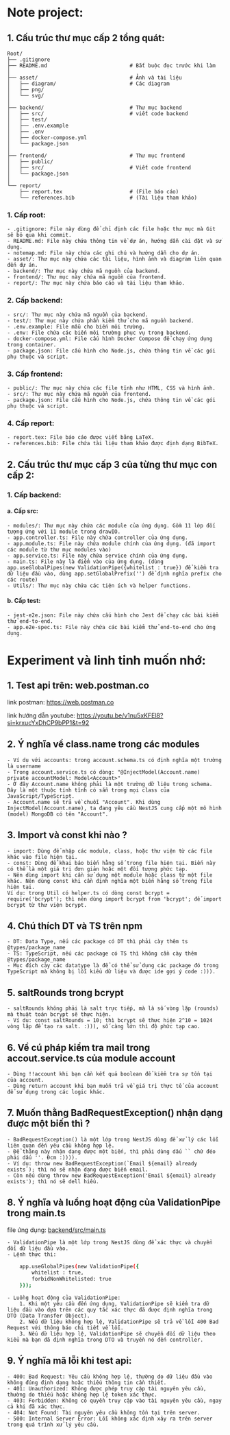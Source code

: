 # Note project:

## 1. Cấu trúc thư mục cấp 2 tổng quát:

    Root/
    ├── .gitignore 
    ├── README.md                           # Bắt buộc đọc trước khi làm
    │
    ├── asset/                              # Ảnh và tài liệu
    │   ├── diagram/                        # Các diagram
    │   ├── png/
    │   └── svg/
    │
    ├── backend/                            # Thư mục backend
    │   ├── src/                            # viết code backend
    │   ├── test/
    │   ├── .env.example
    │   ├── .env
    │   ├── docker-compose.yml
    │   └── package.json
    │
    ├── frontend/                           # Thư mục frontend
    │   ├── public/
    │   ├── src/                            # Viết code frontend
    │   └── package.json
    │
    └── report/
        ├── report.tex                      # (File báo cáo)
        └── references.bib                  # (Tài liệu tham khảo)

### 1. Cấp root:

    - .gitignore: File này dùng để chỉ định các file hoặc thư mục mà Git sẽ bỏ qua khi commit.
    - README.md: File này chứa thông tin về dự án, hướng dẫn cài đặt và sử dụng.
    - notemap.md: File này chứa các ghi chú và hướng dẫn cho dự án.
    - asset/: Thư mục này chứa các tài liệu, hình ảnh và diagram liên quan đến dự án.
    - backend/: Thư mục này chứa mã nguồn của backend.
    - frontend/: Thư mục này chứa mã nguồn của frontend.
    - report/: Thư mục này chứa báo cáo và tài liệu tham khảo.

### 2. Cấp backend:

    - src/: Thư mục này chứa mã nguồn của backend.
    - test/: Thư mục này chứa phần kiểm thử cho mã nguồn backend.
    - .env.example: File mẫu cho biến môi trường.
    - .env: File chứa các biến môi trường phục vụ trong backend.
    - docker-compose.yml: File cấu hình Docker Compose để chạy ứng dụng trong container.
    - package.json: File cấu hình cho Node.js, chứa thông tin về các gói phụ thuộc và script.

### 3. Cấp frontend:

    - public/: Thư mục này chứa các file tĩnh như HTML, CSS và hình ảnh.
    - src/: Thư mục này chứa mã nguồn của frontend.
    - package.json: File cấu hình cho Node.js, chứa thông tin về các gói phụ thuộc và script.

### 4. Cấp report:

    - report.tex: File báo cáo được viết bằng LaTeX.
    - references.bib: File chứa tài liệu tham khảo được định dạng BibTeX.

## 2. Cấu trúc thư mục cấp 3 của từng thư mục con cấp 2:

### 1. Cấp backend:

#### a. Cấp src:

    - modules/: Thư mục này chứa các module của ứng dụng. Gồm 11 lớp đối tượng ứng với 11 module trong drawIO.
    - app.controller.ts: File này chứa controller của ứng dụng.
    - app.module.ts: File này chứa module chính của ứng dụng. (đã import các module từ thư mục modules vào)
    - app.service.ts: File này chứa service chính của ứng dụng.
    - main.ts: File này là điểm vào của ứng dụng. (dùng app.useGlobalPipes(new ValidationPipe({whitelist : true}) để kiểm tra dữ liệu đầu vào, dùng app.setGlobalPrefix('') để định nghĩa prefix cho các route)
    - Utils/: Thư mục này chứa các tiện ích và helper functions.
#### b. Cấp test:

    - jest-e2e.json: File này chứa cấu hình cho Jest để chạy các bài kiểm thử end-to-end.
    - app.e2e-spec.ts: File này chứa các bài kiểm thử end-to-end cho ứng dụng.

# Experiment và linh tinh muốn nhớ:

## 1. Test api trên: web.postman.co

link postman: https://web.postman.co

link hướng dẫn youtube: https://youtu.be/v1nu5xKFEl8?si=krxucYxDhCP9bPP1&t=92

## 2. Ý nghĩa về class.name trong các modules

    - Ví dụ với accounts: trong account.schema.ts có định nghĩa một trường là username
    - Trong account.service.ts có dòng: "@InjectModel(Account.name) private accountModel: Model<Account>"
    - Ở đây Account.name không phải là một trường dữ liệu trong schema. Đây là một thuộc tính tĩnh có sẵn trong mọi class của JavaScript/TypeScript.
    - Account.name sẽ trả về chuỗi "Account". Khi dùng InjectModel(Account.name), ta đang yêu cầu NestJS cung cấp một mô hình (model) MongoDB có tên "Account".

## 3. Import và const khi nào ? 

    - import: Dùng để nhập các module, class, hoặc thư viện từ các file khác vào file hiện tại.
    - const: Dùng để khai báo biến hằng số trong file hiện tại. Biến này có thể là một giá trị đơn giản hoặc một đối tượng phức tạp.
    - Nên dùng import khi cần sử dụng một module hoặc class từ một file khác. Nên dùng const khi cần định nghĩa một biến hằng số trong file hiện tại.
    Ví dụ: trong Util có helper.ts có dòng const bcrypt = require('bcrypt'); thì nên dùng import bcrypt from 'bcrypt'; để import bcrypt từ thư viện bcrypt.

## 4. Chú thích DT và TS trên npm
    - DT: Data Type, nếu các package có DT thì phải cày thêm ts @types/package_name
    - TS: TypeScript, nếu các package có TS thì không cần cày thêm @types/package_name
    - Mục đích cày các datatype là để có thể sử dụng các package đó trong TypeScript mà không bị lỗi kiểu dữ liệu và được ide gợi ý code :))).

## 5. saltRounds trong bcrypt
    - saltRounds không phải là salt trực tiếp, mà là số vòng lặp (rounds) mà thuật toán bcrypt sẽ thực hiện.
    - Ví dụ: const saltRounds = 10; thì bcrypt sẽ thực hiện 2^10 = 1024 vòng lặp để tạo ra salt. :))), số càng lớn thì độ phức tạp cao.

## 6. Về cú pháp kiểm tra mail trong accout.service.ts của module account 
    - Dùng !!account khi bạn cần kết quả boolean để kiểm tra sự tồn tại của account.
    - Dùng return account khi bạn muốn trả về giá trị thực tế của account để sử dụng trong các logic khác.

## 7. Muốn thằng BadRequestException() nhận dạng được một biến thì ? 
    - BadRequestException() là một lớp trong NestJS dùng để xử lý các lỗi liên quan đến yêu cầu không hợp lệ.
    - Để thằng này nhận dạng được một biến, thì phải dùng dấu `` chứ đéo phải dấu ''. Đcm :)))).
    - Ví dụ: throw new BadRequestException(`Email ${email} already exists`); thì nó sẽ nhận dạng được biến email.
    - Còn nếu dùng throw new BadRequestException('Email ${email} already exists'); thì nó sẽ dell hiểu.

## 8. Ý nghĩa và luồng hoạt động của ValidationPipe trong main.ts
file ứng dụng: [backend/src/main.ts](backend/src/main.ts)
    
    - ValidationPipe là một lớp trong NestJS dùng để xác thực và chuyển đổi dữ liệu đầu vào.
    - Lệnh thực thi: 
```bash
    app.useGlobalPipes(new ValidationPipe({
        whitelist : true,
        forbidNonWhitelisted: true
    }));
```
    
    - Luồng hoạt động của ValidationPipe:
        1. Khi một yêu cầu đến ứng dụng, ValidationPipe sẽ kiểm tra dữ liệu đầu vào dựa trên các quy tắc xác thực đã được định nghĩa trong DTO (Data Transfer Object).
        2. Nếu dữ liệu không hợp lệ, ValidationPipe sẽ trả về lỗi 400 Bad Request với thông báo chi tiết về lỗi.
        3. Nếu dữ liệu hợp lệ, ValidationPipe sẽ chuyển đổi dữ liệu theo kiểu mà bạn đã định nghĩa trong DTO và truyền nó đến controller.

## 9. Ý nghĩa mã lỗi khi test api: 
    - 400: Bad Request: Yêu cầu không hợp lệ, thường do dữ liệu đầu vào không đúng định dạng hoặc thiếu thông tin cần thiết.
    - 401: Unauthorized: Không được phép truy cập tài nguyên yêu cầu, thường do thiếu hoặc không hợp lệ token xác thực.
    - 403: Forbidden: Không có quyền truy cập vào tài nguyên yêu cầu, ngay cả khi đã xác thực.
    - 404: Not Found: Tài nguyên yêu cầu không tồn tại trên server.
    - 500: Internal Server Error: Lỗi không xác định xảy ra trên server trong quá trình xử lý yêu cầu.